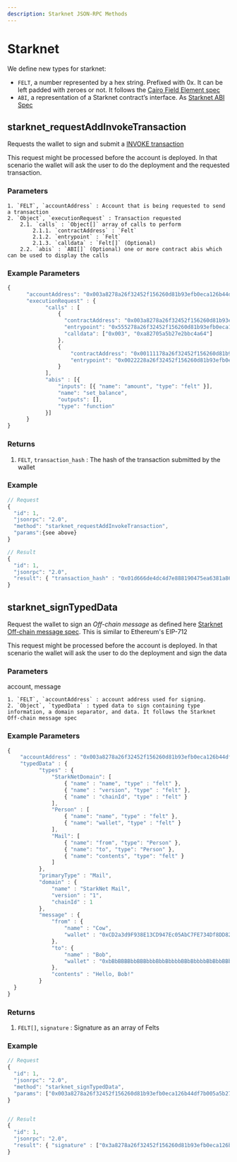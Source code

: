 ```yaml
---
description: Starknet JSON-RPC Methods
---
```


# Starknet

We define new types for starknet:

- `FELT`, a number represented by a hex string. Prefixed with 0x. It can be left padded with zeroes or not. It follows the [Cairo Field Element spec](https://www.cairo-lang.org/docs/how_cairo_works/cairo_intro.html#field-elements)
- `ABI`, a representation of a Starknet contract’s interface. As [Starknet ABI Spec](https://docs.starknet.io/documentation/architecture_and_concepts/Contracts/contract-abi/)

## starknet_requestAddInvokeTransaction

Requests the wallet to sign and submit a [INVOKE transaction](https://docs.starknet.io/documentation/architecture_and_concepts/Blocks/transactions/#invoke_transaction)

This request might be processed before the account is deployed. In that scenario the wallet will ask the user to do the deployment and the requested transaction.

### Parameters

```
1. `FELT`, `accountAddress` : Account that is being requested to send a transaction
2. `Object`, `executionRequest` : Transaction requested
    2.1. `calls` : `Object[]` array of calls to perform
        2.1.1. `contractAddress` : `Felt`
        2.1.2. `entrypoint` : `Felt`
        2.1.3. `calldata` : `Felt[]` (Optional)
    2.2. `abis` : `ABI[]` (Optional) one or more contract abis which can be used to display the calls
```

### Example Parameters

```javascript
{
      "accountAddress": "0x003a8278a26f32452f156260d81b93efb0eca126b44df7b005a5b27e2bbc4a64",
      "executionRequest" : {
            "calls" : [
                {
                  "contractAddress": "0x003a8278a26f32452f156260d81b93efb0eca126b44df7b005a5b27e2bbc4a64",
                  "entrypoint": "0x555278a26f32452f156260d81b93efb0eca126b44df7b005a5b27e2bbc4a64",
                  "calldata": ["0x003", "0xa82705a5b27e2bbc4a64"]
                },
                {
                    "contractAddress": "0x00111178a26f32452f156260d81b93efb0eca126b44df7b005a5b27e2bbc4a64",
                    "entrypoint": "0x0022228a26f32452f156260d81b93efb0eca126b44df7b005a5b27e2bbc4a64"
                }
            ],
            "abis" : [{
                "inputs": [{ "name": "amount", "type": "felt" }],
                "name": "set_balance",
                "outputs": [],
                "type": "function"
            }]
      }
}
```

### Returns

1. `FELT`, `transaction_hash` : The hash of the transaction submitted by the wallet

### Example

```javascript
// Request
{
  "id": 1,
  "jsonrpc": "2.0",
  "method": "starknet_requestAddInvokeTransaction",
  "params":{see above}
}

// Result
{
  "id": 1,
  "jsonrpc": "2.0",
  "result": { "transaction_hash" : "0x01d666de4dc4d7e888190475ea6381a862e7d77cc3cb425e72ebf85e1d5144fa" }
}
```

## starknet_signTypedData

Request the wallet to sign an _Off-chain message_ as defined here [Starknet Off-chain message spec](https://community.starknet.io/t/signing-transactions-and-off-chain-messages/66). This is similar to Ethereum's EIP-712

This request might be processed before the account is deployed. In that scenario the wallet will ask the user to do the deployment and sign the data

### Parameters

account, message

```
1. `FELT`, `accountAddress` : account address used for signing.
2. `Object`, `typedData` : typed data to sign containing type information, a domain separator, and data. It follows the Starknet Off-chain message spec
```

### Example Parameters

```javascript
{
    "accountAddress" : "0x003a8278a26f32452f156260d81b93efb0eca126b44df7b005a5b27e2bbc4a64",
    "typedData" : {
          "types" : {
              "StarkNetDomain": [
                  { "name" : "name", "type" : "felt" },
                  { "name" : "version", "type" : "felt" },
                  { "name" : "chainId", "type" : "felt" }
              ],
              "Person" : [
                  { "name": "name", "type" : "felt" },
                  { "name": "wallet", "type" : "felt" }
              ],
              "Mail": [
                  { "name": "from", "type": "Person" },
                  { "name": "to", "type": "Person" },
                  { "name": "contents", "type": "felt" }
              ]
          },
          "primaryType" : "Mail",
          "domain" : {
              "name" : "StarkNet Mail",
              "version" : "1",
              "chainId" : 1
          },
          "message" : {
              "from" : {
                  "name" : "Cow",
                  "wallet" : "0xCD2a3d9F938E13CD947Ec05AbC7FE734Df8DD826"
              },
              "to": {
                  "name" : "Bob",
                  "wallet" : "0xbBbBBBBbbBBBbbbBbbBbbbbBBbBbbbbBbBbbBBbB"
              },
              "contents" : "Hello, Bob!"
          }
  }
}
```

### Returns

1. `FELT[]`, `signature` : Signature as an array of Felts

### Example

```javascript
// Request
{
  "id": 1,
  "jsonrpc": "2.0",
  "method": "starknet_signTypedData",
  "params": ["0x003a8278a26f32452f156260d81b93efb0eca126b44df7b005a5b27e2bbc4a64", {see above}]
}


// Result
{
  "id": 1,
  "jsonrpc": "2.0",
  "result": { "signature" : ["0x3a8278a26f32452f156260d81b93efb0eca126b44df7b005a5b27e2bbc4a64", "0x072e509b6502e2bbc4a649052eb6c299d53a04e16605b915621c", "0x07897a1b93efb0eca126b44df4646", "0x072e509b6502e2bbc4a649052eb6c299d53a04e16605b915621c"] }
}
```
